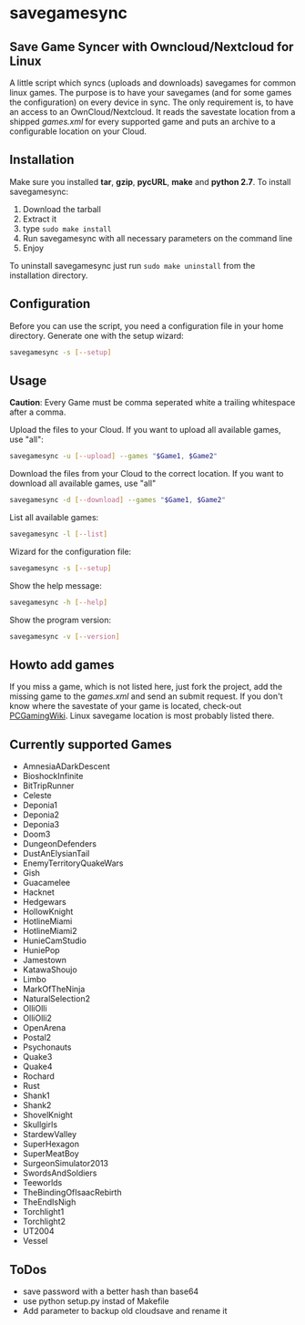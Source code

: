 # savegamesync
## Save Game Syncer with Owncloud/Nextcloud for Linux
A little script which syncs (uploads and downloads) savegames for common linux games.
The purpose is to have your savegames (and for some games the configuration) on every device in sync.
The only requirement is, to have an access to an OwnCloud/Nextcloud. It reads the savestate location from
a shipped *games.xml* for every supported game and puts an archive to a configurable location on your Cloud.

## Installation
Make sure you installed **tar**, **gzip**, **pycURL**, **make** and **python 2.7**.
To install savegamesync:
1. Download the tarball
2. Extract it
3. type ``sudo make install``
4. Run savegamesync with all necessary parameters on the command line
5. Enjoy

To uninstall savegamesync just run ``sudo make uninstall`` from the installation directory.

## Configuration
Before you can use the script, you need a configuration file
in your home directory. Generate one with the setup wizard:
```bash
savegamesync -s [--setup]
```

## Usage
**Caution**: Every Game must be comma seperated white a trailing whitespace after a comma.

Upload the files to your Cloud. If you want to upload all available games, use "all":
```bash
savegamesync -u [--upload] --games "$Game1, $Game2"
```

Download the files from your Cloud to the correct location. If you want to download all
 available games, use "all"
```bash
savegamesync -d [--download] --games "$Game1, $Game2"
```

List all available games:
```bash
savegamesync -l [--list]
```

Wizard for the configuration file:
```bash
savegamesync -s [--setup]
```

Show the help message:
```bash
savegamesync -h [--help]
```

Show the program version:
```bash
savegamesync -v [--version]
```
## Howto add games
If you miss a game, which is not listed here, just fork the project, add the missing game to the *games.xml* and send an submit request. If you don't know where the savestate of your game is located, check-out [PCGamingWiki](https://pcgamingwiki.com/wiki/Home). Linux savegame location is most probably listed there.

## Currently supported Games
* AmnesiaADarkDescent
* BioshockInfinite
* BitTripRunner
* Celeste
* Deponia1
* Deponia2
* Deponia3
* Doom3
* DungeonDefenders
* DustAnElysianTail
* EnemyTerritoryQuakeWars
* Gish
* Guacamelee
* Hacknet
* Hedgewars
* HollowKnight
* HotlineMiami
* HotlineMiami2
* HunieCamStudio
* HuniePop
* Jamestown
* KatawaShoujo
* Limbo
* MarkOfTheNinja
* NaturalSelection2
* OlliOlli
* OlliOlli2
* OpenArena
* Postal2
* Psychonauts
* Quake3
* Quake4
* Rochard
* Rust
* Shank1
* Shank2
* ShovelKnight
* Skullgirls
* StardewValley
* SuperHexagon
* SuperMeatBoy
* SurgeonSimulator2013
* SwordsAndSoldiers
* Teeworlds
* TheBindingOfIsaacRebirth
* TheEndIsNigh
* Torchlight1
* Torchlight2
* UT2004
* Vessel

## ToDos
* save password with a better hash than base64
* use python setup.py instad of Makefile
* Add parameter to backup old cloudsave and rename it
